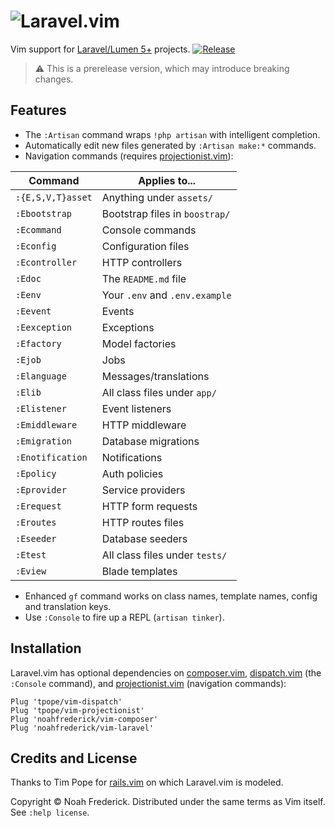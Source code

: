 # ![Laravel.vim](https://noahfrederick.com/pi/vim-laravel-888by140-40a40a.png)

Vim support for [Laravel/Lumen 5+][laravel] projects. [![Release][release]](https://github.com/noahfrederick/vim-laravel/releases)

> :warning: This is a prerelease version, which may introduce breaking changes.

[laravel]:  https://laravel.com/
[release]:  https://img.shields.io/github/tag/noahfrederick/vim-laravel.svg?maxAge=2592000

## Features

* The `:Artisan` command wraps `!php artisan` with intelligent completion.
* Automatically edit new files generated by `:Artisan make:*` commands.
* Navigation commands (requires [projectionist.vim][projectionist]):

| Command               | Applies to...                  |
|-----------------------|--------------------------------|
| `:{E,S,V,T}asset`     | Anything under `assets/`       |
| `:Ebootstrap`         | Bootstrap files in `boostrap/` |
| `:Ecommand`           | Console commands               |
| `:Econfig`            | Configuration files            |
| `:Econtroller`        | HTTP controllers               |
| `:Edoc`               | The `README.md` file           |
| `:Eenv`               | Your `.env` and `.env.example` |
| `:Eevent`             | Events                         |
| `:Eexception`         | Exceptions                     |
| `:Efactory`           | Model factories                |
| `:Ejob`               | Jobs                           |
| `:Elanguage`          | Messages/translations          |
| `:Elib`               | All class files under `app/`   |
| `:Elistener`          | Event listeners                |
| `:Emiddleware`        | HTTP middleware                |
| `:Emigration`         | Database migrations            |
| `:Enotification`      | Notifications                  |
| `:Epolicy`            | Auth policies                  |
| `:Eprovider`          | Service providers              |
| `:Erequest`           | HTTP form requests             |
| `:Eroutes`            | HTTP routes files              |
| `:Eseeder`            | Database seeders               |
| `:Etest`              | All class files under `tests/` |
| `:Eview`              | Blade templates                |

* Enhanced `gf` command works on class names, template names, config and translation keys.
* Use `:Console` to fire up a REPL (`artisan tinker`).

## Installation

Laravel.vim has optional dependencies on [composer.vim][vim-composer],
[dispatch.vim][dispatch] (the `:Console` command), and
[projectionist.vim][projectionist] (navigation commands):

	Plug 'tpope/vim-dispatch'
	Plug 'tpope/vim-projectionist'
	Plug 'noahfrederick/vim-composer'
	Plug 'noahfrederick/vim-laravel'

## Credits and License

Thanks to Tim Pope for [rails.vim][rails] on which Laravel.vim is modeled.

Copyright © Noah Frederick. Distributed under the same terms as Vim itself.
See `:help license`.

[vim-composer]: https://github.com/noahfrederick/vim-composer
[projectionist]: https://github.com/tpope/vim-projectionist
[dispatch]: https://github.com/tpope/vim-dispatch
[rails]: https://github.com/tpope/vim-rails
